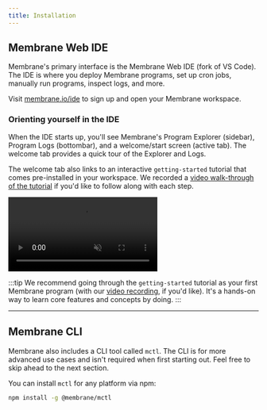 ```yaml
---
title: Installation
---
```


## Membrane Web IDE

Membrane's primary interface is the Membrane Web IDE (fork of VS Code). The IDE is where you deploy Membrane programs, set up cron jobs, manually run programs, inspect logs, and more.

Visit <a href="https://membrane.io/ide" target="_blank">membrane.io/ide</a> to sign up and open your Membrane workspace.

### Orienting yourself in the IDE

When the IDE starts up, you'll see Membrane's Program Explorer (sidebar), Program Logs (bottombar), and a welcome/start screen (active tab). The welcome tab provides a quick tour of the Explorer and Logs.

The welcome tab also links to an interactive `getting-started` tutorial that comes pre-installed in your workspace. We recorded a <a href="https://share.descript.com/view/Smb0rEUzMkk" target="_blank">video walk-through of the tutorial</a> if you'd like to follow along with each step.

<video src="/cloud-assets/getting-started.mp4" muted autoplay loop></video>

:::tip
We recommend going through the `getting-started` tutorial as your first Membrane program (with our <a href="https://share.descript.com/view/Smb0rEUzMkk" target="_blank">video recording</a>, if you'd like). It's a hands-on way to learn core features and concepts by doing.
:::

---

## Membrane CLI

Membrane also includes a CLI tool called `mctl`. The CLI is for more advanced use cases and isn't required when first starting out. Feel free to skip ahead to the next section.

You can install `mctl` for any platform via npm:

```sh
npm install -g @membrane/mctl
```
